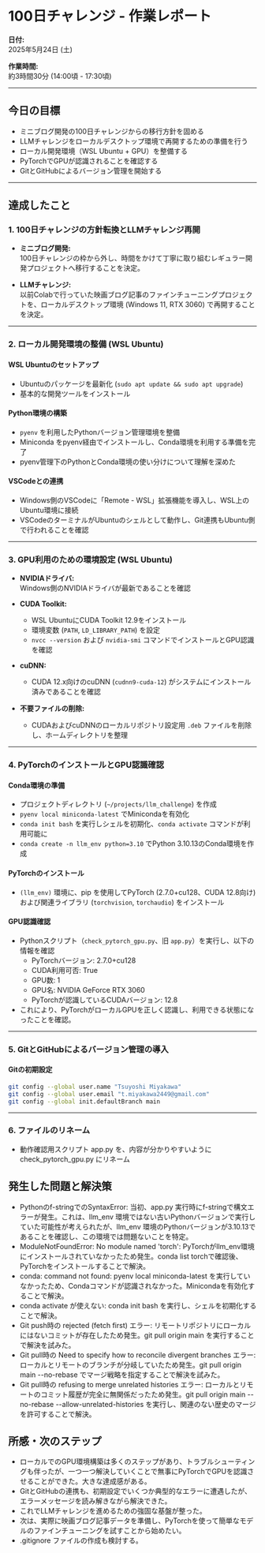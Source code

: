 # 100日チャレンジ - 作業レポート

**日付:**  
2025年5月24日 (土)

**作業時間:**  
約3時間30分 (14:00頃 - 17:30頃)

---

## 今日の目標

- ミニブログ開発の100日チャレンジからの移行方針を固める
- LLMチャレンジをローカルデスクトップ環境で再開するための準備を行う
- ローカル開発環境（WSL Ubuntu + GPU）を整備する
- PyTorchでGPUが認識されることを確認する
- GitとGitHubによるバージョン管理を開始する

---

## 達成したこと

### 1. 100日チャレンジの方針転換とLLMチャレンジ再開

- **ミニブログ開発:**  
  100日チャレンジの枠から外し、時間をかけて丁寧に取り組むレギュラー開発プロジェクトへ移行することを決定。

- **LLMチャレンジ:**  
  以前Colabで行っていた映画ブログ記事のファインチューニングプロジェクトを、ローカルデスクトップ環境 (Windows 11, RTX 3060) で再開することを決定。

---

### 2. ローカル開発環境の整備 (WSL Ubuntu)

#### WSL Ubuntuのセットアップ

- Ubuntuのパッケージを最新化 (`sudo apt update && sudo apt upgrade`)
- 基本的な開発ツールをインストール

#### Python環境の構築

- `pyenv` を利用したPythonバージョン管理環境を整備
- Miniconda をpyenv経由でインストールし、Conda環境を利用する準備を完了
- pyenv管理下のPythonとConda環境の使い分けについて理解を深めた

#### VSCodeとの連携

- Windows側のVSCodeに「Remote - WSL」拡張機能を導入し、WSL上のUbuntu環境に接続
- VSCodeのターミナルがUbuntuのシェルとして動作し、Git連携もUbuntu側で行われることを確認

---

### 3. GPU利用のための環境設定 (WSL Ubuntu)

- **NVIDIAドライバ:**  
  Windows側のNVIDIAドライバが最新であることを確認

- **CUDA Toolkit:**  
  - WSL UbuntuにCUDA Toolkit 12.9をインストール
  - 環境変数 (`PATH`, `LD_LIBRARY_PATH`) を設定
  - `nvcc --version` および `nvidia-smi` コマンドでインストールとGPU認識を確認

- **cuDNN:**  
  - CUDA 12.x向けのcuDNN (`cudnn9-cuda-12`) がシステムにインストール済みであることを確認

- **不要ファイルの削除:**  
  - CUDAおよびcuDNNのローカルリポジトリ設定用 `.deb` ファイルを削除し、ホームディレクトリを整理

---

### 4. PyTorchのインストールとGPU認識確認

#### Conda環境の準備

- プロジェクトディレクトリ (`~/projects/llm_challenge`) を作成
- `pyenv local miniconda-latest` でMinicondaを有効化
- `conda init bash` を実行しシェルを初期化、`conda activate` コマンドが利用可能に
- `conda create -n llm_env python=3.10` でPython 3.10.13のConda環境を作成

#### PyTorchのインストール

- `(llm_env)` 環境に、pip を使用してPyTorch (2.7.0+cu128、CUDA 12.8向け) および関連ライブラリ (`torchvision`, `torchaudio`) をインストール

#### GPU認識確認

- Pythonスクリプト（`check_pytorch_gpu.py`、旧 `app.py`）を実行し、以下の情報を確認
  - PyTorchバージョン: 2.7.0+cu128
  - CUDA利用可否: True
  - GPU数: 1
  - GPU名: NVIDIA GeForce RTX 3060
  - PyTorchが認識しているCUDAバージョン: 12.8
- これにより、PyTorchがローカルGPUを正しく認識し、利用できる状態になったことを確認。
---

### 5. GitとGitHubによるバージョン管理の導入

#### Gitの初期設定

```bash
git config --global user.name "Tsuyoshi Miyakawa"
git config --global user.email "t.miyakawa2449@gmail.com"
git config --global init.defaultBranch main
```
---

### 6. ファイルのリネーム
- 動作確認用スクリプト app.py を、内容が分かりやすいように check_pytorch_gpu.py にリネーム

## 発生した問題と解決策
- Pythonのf-stringでのSyntaxError: 当初、app.py 実行時にf-stringで構文エラーが発生。これは、llm_env 環境ではない古いPythonバージョンで実行していた可能性が考えられたが、llm_env 環境のPythonバージョンが3.10.13であることを確認し、この環境では問題ないことを特定。
- ModuleNotFoundError: No module named 'torch': PyTorchがllm_env環境にインストールされていなかったため発生。conda list torchで確認後、PyTorchをインストールすることで解決。
- conda: command not found: pyenv local miniconda-latest を実行していなかったため、Condaコマンドが認識されなかった。Minicondaを有効化することで解決。
- conda activate が使えない: conda init bash を実行し、シェルを初期化することで解決。
- Git push時の rejected (fetch first) エラー: リモートリポジトリにローカルにはないコミットが存在したため発生。git pull origin main を実行することで解決を試みた。
- Git pull時の Need to specify how to reconcile divergent branches エラー: ローカルとリモートのブランチが分岐していたため発生。git pull origin main --no-rebase でマージ戦略を指定することで解決を試みた。
- Git pull時の refusing to merge unrelated histories エラー: ローカルとリモートのコミット履歴が完全に無関係だったため発生。git pull origin main --no-rebase --allow-unrelated-histories を実行し、関連のない歴史のマージを許可することで解決。

## 所感・次のステップ
- ローカルでのGPU環境構築は多くのステップがあり、トラブルシューティングも伴ったが、一つ一つ解決していくことで無事にPyTorchでGPUを認識させることができた。大きな達成感がある。
- GitとGitHubの連携も、初期設定でいくつか典型的なエラーに遭遇したが、エラーメッセージを読み解きながら解決できた。
- これでLLMチャレンジを進めるための強固な基盤が整った。
- 次は、実際に映画ブログ記事データを準備し、PyTorchを使って簡単なモデルのファインチューニングを試すことから始めたい。
- .gitignore ファイルの作成も検討する。